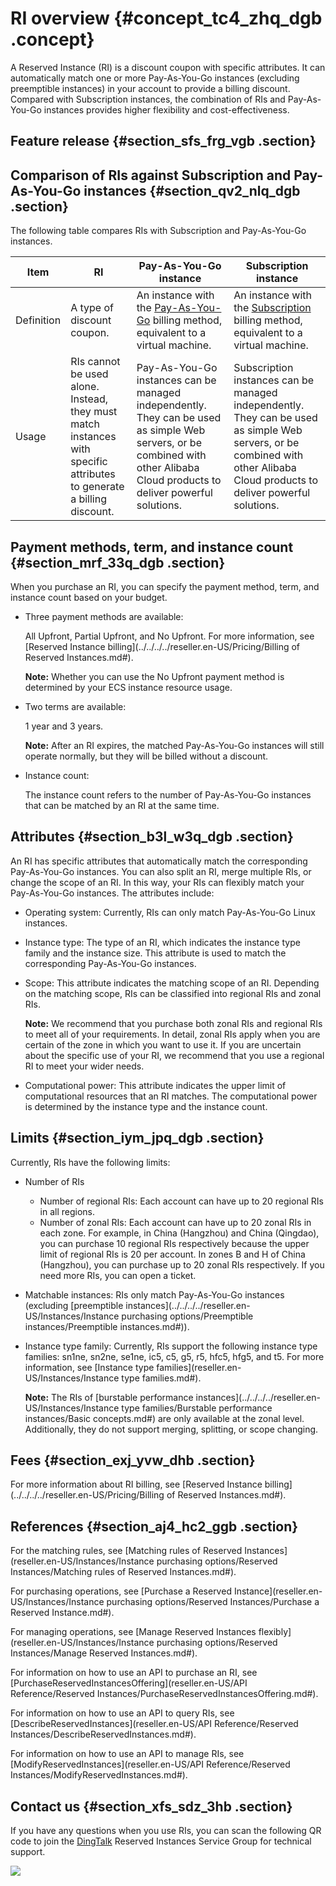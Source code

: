 # RI overview {#concept_tc4_zhq_dgb .concept}

A Reserved Instance \(RI\) is a discount coupon with specific attributes. It can automatically match one or more Pay-As-You-Go instances \(excluding preemptible instances\) in your account to provide a billing discount. Compared with Subscription instances, the combination of RIs and Pay-As-You-Go instances provides higher flexibility and cost-effectiveness.

## Feature release {#section_sfs_frg_vgb .section}

## Comparison of RIs against Subscription and Pay-As-You-Go instances {#section_qv2_nlq_dgb .section}

The following table compares RIs with Subscription and Pay-As-You-Go instances.

|Item|RI|Pay-As-You-Go instance|Subscription instance|
|----|--|----------------------|---------------------|
|Definition|A type of discount coupon.|An instance with the [Pay-As-You-Go](../../../../reseller.en-US/Pricing/Pay-As-You-Go.md#) billing method, equivalent to a virtual machine.|An instance with the [Subscription](../../../../reseller.en-US/Pricing/Subscription.md#) billing method, equivalent to a virtual machine.|
|Usage|RIs cannot be used alone. Instead, they must match instances with specific attributes to generate a billing discount.|Pay-As-You-Go instances can be managed independently. They can be used as simple Web servers, or be combined with other Alibaba Cloud products to deliver powerful solutions.|Subscription instances can be managed independently. They can be used as simple Web servers, or be combined with other Alibaba Cloud products to deliver powerful solutions.|

## Payment methods, term, and instance count {#section_mrf_33q_dgb .section}

When you purchase an RI, you can specify the payment method, term, and instance count based on your budget.

-   Three payment methods are available:

    All Upfront, Partial Upfront, and No Upfront. For more information, see [Reserved Instance billing](../../../../reseller.en-US/Pricing/Billing of Reserved Instances.md#).

    **Note:** Whether you can use the No Upfront payment method is determined by your ECS instance resource usage.

-   Two terms are available:

    1 year and 3 years.

    **Note:** After an RI expires, the matched Pay-As-You-Go instances will still operate normally, but they will be billed without a discount.

-   Instance count:

    The instance count refers to the number of Pay-As-You-Go instances that can be matched by an RI at the same time.


## Attributes {#section_b3l_w3q_dgb .section}

An RI has specific attributes that automatically match the corresponding Pay-As-You-Go instances. You can also split an RI, merge multiple RIs, or change the scope of an RI. In this way, your RIs can flexibly match your Pay-As-You-Go instances. The attributes include:

-   Operating system: Currently, RIs can only match Pay-As-You-Go Linux instances.
-   Instance type: The type of an RI, which indicates the instance type family and the instance size. This attribute is used to match the corresponding Pay-As-You-Go instances.
-   Scope: This attribute indicates the matching scope of an RI. Depending on the matching scope, RIs can be classified into regional RIs and zonal RIs.

    **Note:** We recommend that you purchase both zonal RIs and regional RIs to meet all of your requirements. In detail, zonal RIs apply when you are certain of the zone in which you want to use it. If you are uncertain about the specific use of your RI, we recommend that you use a regional RI to meet your wider needs.

-   Computational power: This attribute indicates the upper limit of computational resources that an RI matches. The computational power is determined by the instance type and the instance count.

## Limits {#section_iym_jpq_dgb .section}

Currently, RIs have the following limits:

-   Number of RIs

    -   Number of regional RIs: Each account can have up to 20 regional RIs in all regions.
    -   Number of zonal RIs: Each account can have up to 20 zonal RIs in each zone.
    For example, in China \(Hangzhou\) and China \(Qingdao\), you can purchase 10 regional RIs respectively because the upper limit of regional RIs is 20 per account. In zones B and H of China \(Hangzhou\), you can purchase up to 20 zonal RIs respectively. If you need more RIs, you can open a ticket.

-   Matchable instances: RIs only match Pay-As-You-Go instances \(excluding [preemptible instances](../../../../reseller.en-US/Instances/Instance purchasing options/Preemptible instances/Preemptible instances.md#)\).
-   Instance type family: Currently, RIs support the following instance type families: sn1ne, sn2ne, se1ne, ic5, c5, g5, r5, hfc5, hfg5, and t5. For more information, see [Instance type families](reseller.en-US/Instances/Instance type families.md#).

    **Note:** The RIs of [burstable performance instances](../../../../reseller.en-US/Instances/Instance type families/Burstable performance instances/Basic concepts.md#) are only available at the zonal level. Additionally, they do not support merging, splitting, or scope changing.


## Fees {#section_exj_yvw_dhb .section}

For more information about RI billing, see [Reserved Instance billing](../../../../reseller.en-US/Pricing/Billing of Reserved Instances.md#).

## References {#section_aj4_hc2_ggb .section}

For the matching rules, see [Matching rules of Reserved Instances](reseller.en-US/Instances/Instance purchasing options/Reserved Instances/Matching rules of Reserved Instances.md#).

For purchasing operations, see [Purchase a Reserved Instance](reseller.en-US/Instances/Instance purchasing options/Reserved Instances/Purchase a Reserved Instance.md#).

For managing operations, see [Manage Reserved Instances flexibly](reseller.en-US/Instances/Instance purchasing options/Reserved Instances/Manage Reserved Instances.md#).

For information on how to use an API to purchase an RI, see [PurchaseReservedInstancesOffering](reseller.en-US/API Reference/Reserved Instances/PurchaseReservedInstancesOffering.md#).

For information on how to use an API to query RIs, see [DescribeReservedInstances](reseller.en-US/API Reference/Reserved Instances/DescribeReservedInstances.md#).

For information on how to use an API to manage RIs, see [ModifyReservedInstances](reseller.en-US/API Reference/Reserved Instances/ModifyReservedInstances.md#).

## Contact us {#section_xfs_sdz_3hb .section}

If you have any questions when you use RIs, you can scan the following QR code to join the [DingTalk](https://tms.dingtalk.com/markets/dingtalk/download) Reserved Instances Service Group for technical support.

![](http://static-aliyun-doc.oss-cn-hangzhou.aliyuncs.com/assets/img/80437/156375925043499_en-US.png)

